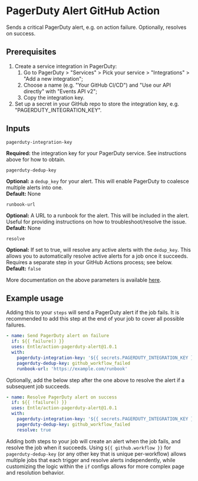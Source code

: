 # PagerDuty Alert GitHub Action

Sends a critical PagerDuty alert, e.g. on action failure. Optionally, resolves on success.

## Prerequisites

1. Create a service integration in PagerDuty:
    1. Go to PagerDuty > "Services" > Pick your service > "Integrations" > "Add a new integration";
    2. Choose a name (e.g. "Your GitHub CI/CD") and "Use our API directly" with "Events API v2";
    3. Copy the integration key.
2. Set up a secret in your GitHub repo to store the integration key, e.g. "PAGERDUTY_INTEGRATION_KEY".

## Inputs

`pagerduty-integration-key`

**Required:** the integration key for your PagerDuty service. See instructions above for how to obtain.

`pagerduty-dedup-key`

**Optional:** a `dedup_key` for your alert. This will enable PagerDuty to coalesce multiple alerts into one.\
**Default:** None

`runbook-url`

**Optional:** A URL to a runbook for the alert. This will be included in the alert. Useful for providing instructions on how to troubleshoot/resolve the issue. \
**Default:** None

`resolve`

**Optional:** If set to true, will resolve any active alerts with the `dedup_key`. This allows you to automatically resolve active alerts for a job once it succeeds. Requires a separate step in your GitHub Actions process; see below. \
**Default:** `false`

More documentation on the above parameters is available [here](https://developer.pagerduty.com/docs/events-api-v2/trigger-events/).

## Example usage

Adding this to your `steps` will send a PagerDuty alert if the job fails. It is recommended to add this step at the end of your job to cover all possible failures.

```yaml
- name: Send PagerDuty alert on failure
  if: ${{ failure() }}
  uses: Entle/action-pagerduty-alert@1.0.1
  with:
    pagerduty-integration-key: '${{ secrets.PAGERDUTY_INTEGRATION_KEY }}'
    pagerduty-dedup-key: github_workflow_failed
    runbook-url: 'https://example.com/runbook'
```

Optionally, add the below step after the one above to resolve the alert if a subsequent job succeeds.

```yaml
- name: Resolve PagerDuty alert on success
  if: ${{ !failure() }}
  uses: Entle/action-pagerduty-alert@1.0.1
  with:
    pagerduty-integration-key: '${{ secrets.PAGERDUTY_INTEGRATION_KEY }}'
    pagerduty-dedup-key: github_workflow_failed
    resolve: true
```

Adding both steps to your job will create an alert when the job fails, and resolve the job when it succeeds. Using `${{ github.workflow }}` for `pagerduty-dedup-key` (or any other key that is unique per-workflow) allows multiple jobs that each trigger and resolve alerts independently, while customizing the logic within the `if` configs allows for more complex page and resolution behavior.
